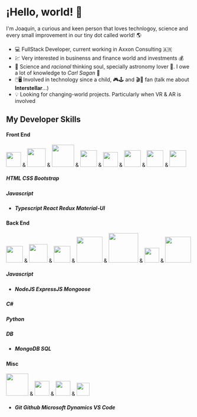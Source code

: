 # ¡Hello, world! :wave:

I'm Joaquín, a curious and keen person that loves technlogoy, science and every small improvement in our tiny dot called world! :earth_americas:

- :computer: FullStack Developer, current working in Axxon Consulting :argentina:
- :chart: Very interested in businenss and finance world and investments :moneybag:
- :test_tube: Science and *racional* thinking soul, specially astronomy lover :satellite:. I owe a lot of knowledge to _Carl Sagan_	:telescope:
- :computer_mouse::desktop_computer: Involved in technology since a child, :video_game::joystick: and :clapper::movie_camera: fan (talk me about **Interstellar**...)
- :bulb: Looking for changing-world projects. Particularly when VR & AR is involved

## **My Developer Skills**
#### Front End
<img src="https://cdn.worldvectorlogo.com/logos/html5.svg" width="40" /> & <img src="https://image.flaticon.com/icons/png/512/732/732190.png" width="50"> & <img src="https://cdn.worldvectorlogo.com/logos/bootstrap-5-1.svg" width="60" /> & 
<img src="https://cdn.worldvectorlogo.com/logos/logo-javascript.svg" width="45" /> & <img src="https://cdn.worldvectorlogo.com/logos/typescript.svg" width="40" /> & <img src="https://cdn.worldvectorlogo.com/logos/react-2.svg" width="45" /> & <img src="https://cdn.worldvectorlogo.com/logos/redux.svg" width="45" /> & <img src="https://cdn.worldvectorlogo.com/logos/material-ui-1.svg" width="45" /> 
##### **HTML** **CSS** **Bootstrap**
##### **Javascript** 
- ##### **Typescript** **React** **Redux** **Material-UI**


#### Back End
<img src="https://cdn.worldvectorlogo.com/logos/logo-javascript.svg" width="45" /> & <img src="https://cdn.cdnlogo.com/logos/c/27/c.svg" width="50" /> & <img src="https://cdn.worldvectorlogo.com/logos/python-5.svg" width="45" /> & <img src="https://cdn.worldvectorlogo.com/logos/nodejs-1.svg" width="70" /> & <img src="https://www.vectorlogo.zone/logos/expressjs/expressjs-ar21.svg" width="80" /> & <img src="https://cdn.worldvectorlogo.com/logos/mongodb-icon-1.svg" width="40" /> & <img src="https://cdn.cdnlogo.com/logos/m/21/microsoft-sql-server.svg" width="70" />
##### **Javascript**
- ##### **NodeJS**  **ExpressJS** **Mongoose**
##### **C#**
##### **Python**
##### **DB**
- ##### **MongoDB** **SQL**

#### Misc
<img src="https://cdn.worldvectorlogo.com/logos/git.svg" width="60" /> & <img src="https://cdn.worldvectorlogo.com/logos/github-icon.svg" width="40" /> & <img src="https://cdn.worldvectorlogo.com/logos/microsoft-5.svg" width="40" /> & <img src="https://cdn.worldvectorlogo.com/logos/visual-studio-code-1.svg" width="35" />

- ##### **Git** **Github** **Microsoft Dynamics** **VS Code** 
